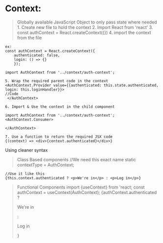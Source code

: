 # Context: 
> Globally available JavaScript Object to only pass state where needed
    1. Create new file to hold the context
    2. Import React from 'react'
    3. const authContext = React.createContext({})
    4. import the context from the file

    ex: 
    const authContext = React.createContext({
        authenticated: false,
        login: () => {}
        });

    import AuthContext from '../context/auth-context';

    5. Wrap the required parent code in the context
    <AuthContext.Provider value={{authenticated: this.state.authenticated, login: this.loginHandler}}>
    //Code
     </AuthContext>

    6. Import & Use the context in the child component
    
    import AuthContext from '../context/auth-context';
    <AuthContext.Consumer>
    
    </AuthContext>

    7. Use a function to return the required JSX code
    {(context) => <div>{context.authenticated}</div>}


Using cleaner syntax
> Class Based components
    //We need this exact name
    static contextType = AuthContext;

    //Use it like this
    {this.context.authenticated ? <p>We're in</p> : <p>Log in</p>}

> Functional Components
    import {useContext} from 'react;
    const authContext = useContext(AuthContext);
    {authContext.authenticated ? <p>We're in</p> : <p>Log in</p>}